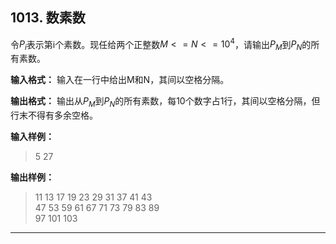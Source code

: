 ﻿## 1013. 数素数
令$P_i$表示第i个素数。现任给两个正整数$M <= N <= 10^4$，请输出$P_M$到$P_N$的所有素数。

**输入格式：**
输入在一行中给出M和N，其间以空格分隔。

**输出格式：**
输出从$P_M$到$P_N$的所有素数，每10个数字占1行，其间以空格分隔，但行末不得有多余空格。

**输入样例：**
>5 27

**输出样例：**
>11 13 17 19 23 29 31 37 41 43  
47 53 59 61 67 71 73 79 83 89  
97 101 103  


---
```c

```